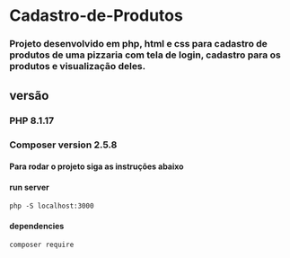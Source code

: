 # Cadastro-de-Produtos
### Projeto desenvolvido em php, html e css para cadastro de produtos de uma pizzaria com tela de login, cadastro para os produtos e visualização deles. 



## versão

### PHP 8.1.17 
### Composer version 2.5.8

#### Para rodar o projeto siga as instruções abaixo

#### run server

    php -S localhost:3000

#### dependencies

    composer require



